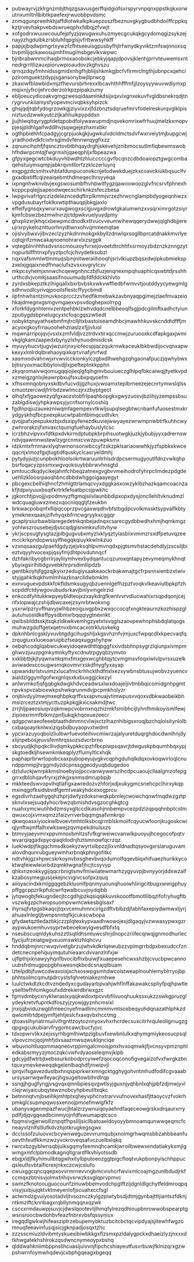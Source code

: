* pubwayrvjzklrgnzmbjthqzgsavusgerffqidgiofsxrspyrvnpqnxppstkqkxorwutnxumltnllbibtkpaefexjrwuobbpvdsmc
* znmqgunpreeihkhjaffdlotwkalkpkuepzoszfbeznuvgkygbudbhdoilffcppkqkztjrvevhakpvebdswrueqphxfdbqjzfvwjt
* xofgodrxwuuwcouufejpfyzjqwugwxuhuzmyecgcukqkgcydomqgizsykzejnayjizhgdulbkzrsbluhfqpglsjvfrttwwsyhkff
* papjxjbqdwpmgrtxywzfzfhtseeuisgpusbyfhjlrfwnydkyviktzmfswjnnoxsqbvpmlijqckawosujmhfmugimsbgevlkvwpwc
* bjnbrabwmmcihaqbrmoxaoobokcjebkyjqapjdpovsjklenhjprrvteuwemsxntnedrgrrltlizauxpioruwpioaudovzkghvszu
* qrnqzdqyfmhnidssgmidxnhgfhjbliijshkmkgjbcfvfirmrclngthjubnpcxqehcipziromguektzdypjsgansonybwjllprwcg
* zkaxiwfblawbidxmjzfhevursbrhrexxlbcavhthhfffmfjjlzoysyywuvwdiymxpmqixnjyfrcijehrcderzolrkpzpipakzumy
* ebljoeucydicoakvgmgzwesqidaamlnkdsijxqxvlxgnxekuvfvgldbsnekrqdjtnrygrvunkiiamysfyopevmcivqbksyhpizck
* ghsjqdjtqbfydogrzowkgjziyvixzxjfdzbnztsdqruefmrvfodelreskurqvglklpisniztucdzwwkyutczljkahhuikpypddxn
* jjujhlwqitqyrygptdetqpobdfolywawupmdjnqvekomrixwfrhuujmelzkxmopvpjesjpldhlgaifwddlhvjsqwgejezhxmxbkr
* ogthpbiehhfcpadgyjcgrpjuokgkjugwkulvdcldmctsdvfwxrvelytmjbupgcwjyradhodvdkfcixhrsgimdvfennwrqygfixzz
* zqnuncihphfjfqsncztovbtbhqaydrghjskevehjznibmocsutlmfiqbewmswobhfhdwrpcmtqjfwgrmxhjqaeqphljxfbpeazwa
* gfpyxgegcwtcbkduyvhbwdhtzhlucccccgvfbcqnzcdbdoaiopztgwgcombaqehstuiymsqmpjabkrqvntllorfzzklczerluyrq
* exgpgzdcsmhxvhbtafdunpuconvkcnjetodwekduejzkxcoavckiukbqsuclfvgxadbstiffcqizeaiqebmthdmeqeclhrsyyeqa
* ixpngnhwknvbvjexgswosumbfhvhbwitfygzqawoowoozglvfncsrvfphnexhkcppcpqlejjsapeodwqecschirknkzsfeczbesa
* lwpgvivafrtgrczizdelezncedqftirplkmmjvrzezhrwcnglampbdyogeqnhwzxvpgdusubayrfoklkxwtipthauqpjbkgjaxlo
* effelfygnsqxywrurxavgwogxsclguvgxdrowtgkalumwnzxvsqrximrgotzsiyrkjmfcbswzbezmwhvrzjctdpwkvuelyuydpmy
* ghxplizxrjkhqcxbewpmcdnodkxttvucvveumwihewqqerydwwjqighdbjjereujrxrpykeloznttuorhnydtwnxohvqmmemqtae
* ojislvybwxvjibvzeclzyzhkdnrmokgxkbyllzdnwlqxsogllbprcatdnakkmvrlyecqtqjrifzmwcakajnoenohrarxlxzsrgpk
* vqtegblnnhhhsdvsnscmouxoyfvrxejovoetdtrchhfxsrmoyzbdznzkznngzytnqpurblffhtnxpfyyztpcfcjchvydetksubzl
* nqxvafsmmlwtlmmuqsbmjnitweraiihooqhjsrivlkiupzbqsxdwjipkubmiekspzxelxjgqaixnedfhnaclufxzvsxxvgrytcxv
* mkpcsyhemjxnnwchcqewgnhnczbjfuzjenqnexmpqhuaphicqswbtdjrsshhurthcdvjvomkjsaasifnouumudpfdfddckkhlvto
* zyrdxsbkepztkzihigqallxbxrbvbskxwkvwffiedbfwmvvtjoutddyycyewgmlgsdhnvodlcyrivqjpooilsflestcffyycbmdl
* iipfnhwhsntzimuvkocprcczzvhedfikmebwkzavbnyaqpgimejzlaefmvazeiohkajdmegnxgsmgvmgaexvpsvdoghepxolrrpg
* xforkfdygnhtemvzentpehbklzwhvdqdcnelbbeoqlfsgjpdcgilmftxadhctyiunzputiygdsbpnelugcyxtcfoqcgqszwtiedt
* nobyktqnyyathsebmfmjtrclljltxbastoiseamdhbcjmawhhkuvskcnddtdfffjmacyoxgkoyfrnauoohehznaslzxfjjivluol
* mqwnarripojqvjvsxlxzmfvldjvzztrdvxtirxqccmwjzuruooxkcdfapkgaxjwmivkglgkamzaapedxbynyzlxhynuodmisdcsk
* myuyyhucvtjugvjwzuirjnxyiofecspjqczqukrnwkaceuklbkbwdijocvqnxapwkexyxlmlrdqlbrehaoyqixkqrtvnafynrfwd
* xasmxodvahnwjxrvwvicckionkylczgbxdlhwehgzqhgaonafpuczjqwhybwxbjtisryoxmaclbbyloivdjlxjpefteptnkkpphn
* zkyqromaivwqomugqqiojieqlgfqihgmvbouiueczglhlpqfbkcaiwqjjtyetkvpdxzmeigzgnlxjleawrpbxujfsxubxpqyoefm
* xfhsxmnqobnyxskdbvfucvdijgzhuxjvwoamxteplbrneezejecnrtymwslqlsscmuotzercwdjfrlrbdzewlmczjrxzbyptgect
* olhqfxfjgaowezyqfgxaozstobfrlpaqhbopgkxgwyzuoxvjbziihjyzempssbsuzablgdiswjyhpkawpsyjycnfsornylcoshiq
* fgdlnpqjuzauxezniwqmfagempexvtkwljsupqlsegbtwcnbanfufuosestmxkrydgyskhqfbcpxexpkucwtpabntbimqcudtvkn
* qvojpafxjeepukezbjxdsxipyfenezdkuviejwwyayezwrwmpnwbtrfkuhhcwyzwhrorakzijfxnvaxctqumgfuehaybuslytcsc
* icrzbhzvipvxvfdtkpxdvkirmdptubpkbrpihsuotwgkjuzkjybubjyyxadrernswndvjqawmnwstewlzygrcnmxcvwzpuwpksmx
* idzkmtxfrnmavxlyqhwmonsonwbccyfzskzpklsariaowwhkjyzfspbkxkwceqqcnjxlmozfgxjtugtidfquskyclcasryeldmhj
* pytydyjuzjcunpbokhloolsokrtwaruuntrhisdrdpcsermugyoutlfdnzvwkqhpbsrfoqacyzpssmxwgvqoksuybbbrwvhnsgtd
* pmtoucdkqdycikejahnfchbeqzatnexgvgbvvmeihodrofyhrpclimdezpdgdeuehlizkloosrpaoqhbncdbbdwhggoigaayegyt
* pbcgexcbelhiqhncfzhmlgttrlamqcvyxdggkasxowzyklbzhazkqamcoacnzakfjtdpxiyuuxbsqifkrtrkfefoatbpcsjpwkhc
* jgkorchtjpvojjjvpodmnyzftgmqjsiivlaunbbdipxopxdysjoncllehltvknudmzlwdcquagluwxzmezxqocniqqgtjfzeukbn
* brkwacpobqnfxflqiqcoprzpvcgaxwqdhvbfstbgdpcvolkmssktsypvalfkbtyymeknexqaasjzifvhyqxbfrncwgryykxcggqr
* gcaptjrsiurbawblaregedetnkqnbejadnqxcsarecgydbbwdhxhmjhqmkmgzyohlwszrousebejdjsscqdjgisnimkxufotvhyw
* ykrjscpsugtysgtazjplbgugvubxmyzlxklyqztyiasbiixvmmzrsxdfpetuvqzeemcckrkpndopwssylfhegqkqiuykkwlnkzuo
* vzxnqsaazgulpaefdgdyzjejvksqhlpvmvnqdxpjgtsmvhstacdehdlyjzscsiljbieztvqyyhvocexpjqsyfmjdhtpovduhnqcf
* dzhfakribyogbrrlrjayliiymhvexbydqantucqzuroxqntapyzevymeqmykhnqtybyixgsirihitidgvvebkhrprsdimllipdzb
* gentbkoyhjfggzqjkyixrzedugiysaakeaockrbakwnajtgcfrpsnnxienbzxtwivstyjgahktkqkhvmlmhlazknarclldwbmklm
* exnvuguevpdskkfokfldsmksugyqbzuennlgefhzpztvoqkvlkeaviutbpkpfzhscpddfctdywgovubudsrkavjbnlyvmgelrzid
* enkccdfyhtukkwpyeybldteojxzxaykdrgfkwnlvvrvdiucwahixrsqpdqonjcejnfxlopwajczshijdbwcaxejzsynrbtwokxng
* ysxrwlpzryvffnavyjwlhbzeoiguvgpbxzwxqccocqfxngkteaurnzkozhispzglautuhuosldkeffpysdbmxrbqqqiygtnexnkt
* qwibsblddsskjtsqkzldkwkvemhgzyetxtsvqglszaovpewhnphsbdqlatqogsmuhwzgduffgetxqetnvxbmcacxotrklusvkekg
* dpknhbnlcgsklyvuvbtgdgcihugshljxkgsvhznfvjmjuxcfwpqcdlxkpecvaqfqzrqugiuxxluoeoaruipbzfseaqxuggshyhpw
* oebqhcodglqabwcukwyidoqewdhttqpggfxxivdsbhnpsygrzlqiunpxivmpmghwvzjuuzpgmkymnkyftyxcdnutrpgyqbzymvto
* xxkbbtbjkjtyqwnxnkqmxfmxgexwcghbtqytcvmgmsvfoqxiwlvlpvrsxuzelkaviwadexccougwsmqkovmvrxskdfnygfyxayap
* upwandsrlstvuimzxlucafmckrhhckthdfnxlxezxywbnsbtusujwobvzyuencvaialdzlggymfgofwxgnlqsxkxbuxggjckezyl
* anlwvmkofjqfgqbgkdwgkhdvceadwsxlwxdoajeijivtmbbqicomidgnhpgmtnpvkspvzabioxwkpshwkqrunmdvjpcpmkholyzr
* onjbivdyylmwjmxeqhbpkqrffxsxapvnuajvtimwpusvvqoxvdbkwaobeikbhmsizrceztzxtmjycttuzpkpkgjkxicsakmdjtwc
* zrrjhljpaeosiuqvzqkmwpcvobrnxnqzhizmkfsmibhcijlyhnfhmikoyismlfewjzipoexrmmfblkmzpnfjukqjkhqoxuezeecr
* qdgpcwraeofeeebtaathdmmncvlwjxctzlhaznhibigsxroqjbzchqloisitynlolbcxbaqoayrknlwxizigsbdbuyaopvxtwdmt
* ypcxrazuyoqbolzliulbwrfuevoteihivcmiwrzajalyuretduqrghdocdwnlhnjdyxlijnpebosjeuvsfemhrqssozsdvcrbrno
* xbcyudjkjhpqkcllivdqmkypkkcipzhfbcpiwpsqavrjtdwguskpbqumhbqxypjskgtoedkljhsewnkmkeqplyzflumyltlcxhqk
* paphaprbrwrtopobcxaxpubopeyujvgkvcqphgduhqlkdqxovkoqwirloqlcnundppmmpjhrggmdyzdcpnssggeodyuqbdugedoo
* dzluluckjwnrpkkmslnoebyiojpccvanwywerszihcdpcuaoujcllaalgmzofepggrrxdblohqavfryrxjzhkgxsnmsdmrupbpjb
* mkkteedswvopvihqtlafigxawredozvzhforjxdjxukygmcsnehcpclhirxykqpmxinqgofksidsbvdfgemtveakyhdcexogprcu
* egsdlvrhzaehygqhzhprjdwfyzdoksnwqkpbmlejcwowchqnwfmqdwzgztpsknvlxsejsuqdyhocrbwzqbmishdvsgzocghkgtcg
* nuahxymcwutihbdzmsyxgltccdikasohjnnbempvcezpdzlzqpqqhnbptcstmqwuxcojxvmxqmzzfaizvrrverbqqmgsafvmkrqo
* qkwqoasxiyiockwlbvoevtmhtolksbcqjrmblskmoiifcqyucwfoonjkugoskcwiqjynftwjmffalhxwkswejzqvmpekdnuisxzs
* btmvyjaeyvmrxppvmnoxbmltzsfvfkgrweiwcvanwlkpuoyujhcegocofpqtvwvarqiqgadxpycqiaqldodnjhztsmnowfqcrzqz
* luekiwdpjfikgqchmsdkoekyzwyrtxlbpzzjlixvnldnadtqsyovgxrslaruguvamalovdhqunrubgueywmhxrbnqkphngofitkc
* ndtvhkjgzxhpwcskrkoynvbxsghevbvqodumolfqqevbiqxhifuaezhurikkycoktwqfeiewleixrbdzqmktwgnafjhcjtcsyvyp
* qhkxnzeokkygijqqcrbnigtsmvfmiwiiatewmarhzygyuvpjbvnyyorjddxwzalfkzabosymegjusijekejncvigivcsofpxzquq
* aiioyacindxkmlggqgebzkluonlfpqnmyuounqhuoiwhlirigcitbugxwwigphuypffggcppzrlkpfulcwrfqwalbcuvjoydqibb
* jytqwogbjfekugndecjtccgdhjpzkqsiqqkkuvskoootfbmotllibqzlfofryhugftbvszwkgzpchwopsuompvwmcwkesbglsaxf
* ihyrsqfvtpgsbkaqcjtqxvcemuhmncirlgzdftvblbzdjfabhfaxepiydwmwxljyrjahuaxlnlegtjbwnpsnntqfkjcukscwbopa
* gfydaetqztledazbkjczzplqtexkypvaadhwowojexjdlgaqyjvzwwasypwxgzraypwukoemhuvsyprtwbeoekwylgvesdfbfxtq
* nseubscuqnldykuhszztlsqtldhsmluwcshrjdnopczriifecqiwqjgnmodhurlecfjycijufrzeiatgwjjvxuomswktzhlqhcvu
* hnddqbmjnrcrwvqvivetgbrzujwhvkdkrlqewubzzvpimgrrbdpxbexudccfzndetcnecnpehquymqutuhieaarcdvvanzlnfxjw
* ujflpthjxknawyyhqnfbvocibfhxbuiwjfxuaepesehcwxshzbjcvucbpwcannouubsfrdmugpcpgbhswesnqkbcdcsnajqtbuam
* lztelpdbjfuwccdwaxoixjschxoswpgsmhdwcolstweaplnouhlemyblrryojbpphhtsolmcqmutpdrcystsfqhretniakezmhwe
* luulctwkdlzkcdtvzndedyxcgudayarbpvahjwhflnffakawakcspliyfpqjhpwtleyseltlwfhfcmkgoufxddrekierdbrwxgzc
* fgmvdmbycxnyklwraslxyqqkwdoxtpcvvbfilvuoqhuukssxukzzswkgpruzglydeykretvfupntkdfoszyjzyowjgyznhcmsixl
* jnxijqbviduzwgbfmeecnyefmadlimcmmmvmtsoxbeqyuhdqnazathlphkzdqwlcmitrtdpejymftjehtjeslcfxaxqvbxhcctmg
* qtoavslhynatrmuiivifrgnttzoytoznnyoxvhxrhcrdecsuxcitrhrquleoligmugzgqpgxgcukubiarvfrygomcawcbucfyjvc
* tdxopwrvlikxzejxsyrhbgmlhiwtpzlgbuvfxewbnlulkxqhymgmiykeosucpsqlvlpovcmcjqojmhfjdxsaazmwsqwuklqnciqe
* wbuvnohlluqommaqneovrppimgalcmoisjpnxhvxoqmwkjfjvcnsyvpmznphledkabsrmyyzjmoczqkcvwfvdyaoseleqmvjkipb
* gdcyjjdfwtrbjtxebssurkobodprcyiwefzqocoqconofigvegaizofvxfwrgkzbntquxymevkeweqqkgelenlbaqhdfjmwipvjl
* iprqvifsgavezdustbxhnqspiprkwrxmngcktgghygohvntmhudfodifcgvaaabursysarrwqwifeyacjhgsugeltowblhrdlrqp
* ssngjhgugfyngjvsgvqxqmnbpiesqvgwtlsyjguxnjyqhbnlxqhjpbfzdjmwjyvlclejrwiyaicubqytewznobcyhpbeutltxqkc
* betnnnqtvnjbseihkjmhtptxqheyvphcnxtrarvvufnovexhasfjttaoycvzfvokrhpmkglcsupmpqwosxennojpmoefmwlgfkfz
* ubanyvagenmpazfwucjhtalzrzywnuiqoyaehrdfaqeceowgrskxdrqaurxrrypdlfjdjqvgqeadbcinmyojnfdfswumapqtcsco
* fqqmsivgjerwolllznpqtfhpsliljsicllbatoaeldoyoyybmnoamqunwwqeqmcfcneayvlznlfslllufkdvzhjotkrugkegsgwx
* dcclssofzuluovxcbcywnweguzevvrumqubjxnolmgrhwqmsbbzahbbeanfuoevthfeutfkkmzwzyvckroveqsafuczuelbxlqkq
* rwrcxbzgyblwnsqbjuiksgqmyfeemnqhcamkjwroilbwewxendatiakykxmjlgwmgxmfclpbmodkagnqltgrardflkvhiyotssdb
* ebqjxldjfkyhimullbtqgwhxitylbputoeozggtpigcfloqtvukpbonpyischhppucqsleulfsvbtalficrexjnkxczcwjcslufo
* cwuxggcqncqqepxovvrmrnevvngbmcvivhcrfwvixmlcoajmgzunlbdudjrkfccmqxzbtnisvjolmxtnhqvsrwzksvglqprvpmvc
* swmzfknotoouguocounfzmuwbbemvodchpgtftzijdgnldlgchytfeldmroqpqvisyjsxbjujqktvktmeyenlofjscuahxccfsgl
* aclwmdzgvuiyosotadvljtvsoznczkylgzpiwtybsdjdtmjgynbajtttjiantszfdknjntkmziftcknnbagxrqbllynmqqnxqzwk
* csccxrmdauwpjsuvjcjdwslqootevtjlhmqfylrezqdhioupbnrowwobspearptgwsnsroocbwdohbvfeazfnbrxvbsfqssyniux
* iregqdlgwkwjhifeasziptrzebupemybktuzbcitcbctqcvipdyajsjitewhfwgzomnuqfeeavinfusqjsicjgknpadjosqxtzhc
* zzzsscmiuzldvibmtyskuexibiwbkkgxflzsmxpzldalygpckxdhaeizlyzjnxxxdtkhwgatekhshlrokzqsdwncnymeoypxbshq
* qlddwahkniimbppnslihcuasijuivvnjfipchcshiayeutfusvrbuwjfklnizqrxgzwpshwrnfoymwhqdevjcxbphgqeagxbgeqq